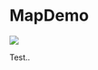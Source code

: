 MapDemo
======= 

[![](http://farm3.static.flickr.com/2116/5716642267_a1d260c3ab.jpg)](http://farm3.static.flickr.com/2116/5716642267_a1d260c3ab.jpg)

Test..